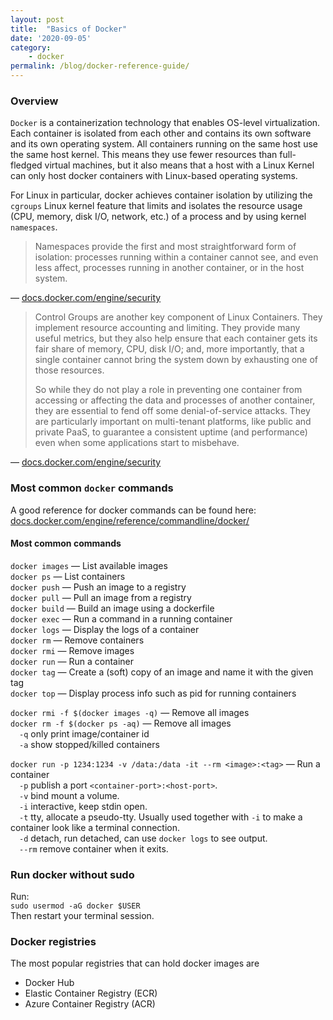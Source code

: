 ```yaml
---
layout: post
title:  "Basics of Docker"
date: '2020-09-05'
category:
    - docker
permalink: /blog/docker-reference-guide/
---
```


### Overview

`Docker` is a containerization technology that enables OS-level virtualization.
Each container is isolated from each other and contains its own software and its own operating system.
All containers running on the same host use the same host kernel.
This means they use fewer resources than full-fledged virtual
machines, but it also means that a host with a Linux Kernel can only host docker containers with
Linux-based operating systems.

For Linux in particular, docker achieves container isolation by utilizing the `cgroups` Linux kernel feature that
limits and isolates the resource usage (CPU, memory, disk I/O, network, etc.) of a process and by using kernel
`namespaces`.

> Namespaces provide the first and most straightforward form of isolation: processes running within
> a container cannot see, and even less affect, processes running in another container, or in the host system.

— [docs.docker.com/engine/security](https://docs.docker.com/engine/security)

> Control Groups are another key component of Linux Containers. They implement resource accounting and limiting.
> They provide many useful metrics, but they also help ensure that each container gets its fair share of memory,
> CPU, disk I/O; and, more importantly, that a single container cannot bring the system down by exhausting one of
> those resources.  
>
> So while they do not play a role in preventing one container from accessing or affecting the data and processes
> of another container, they are essential to fend off some denial-of-service attacks. They are particularly important
> on multi-tenant platforms, like public and private PaaS, to guarantee a consistent uptime (and performance) even
> when some applications start to misbehave.  

— [docs.docker.com/engine/security](https://docs.docker.com/engine/security)

### Most common `docker` commands

A good reference for docker commands can be found here:
[docs.docker.com/engine/reference/commandline/docker/](https://docs.docker.com/engine/reference/commandline/docker/)

#### Most common commands

`docker images` — List available images  
`docker ps` — List containers  
`docker push` — Push an image to a registry  
`docker pull` — Pull an image from a registry  
`docker build` — Build an image using a dockerfile   
`docker exec` — Run a command in a running container  
`docker logs` — Display the logs of a container  
`docker rm` — Remove containers  
`docker rmi` — Remove images  
`docker run` — Run a container  
`docker tag` — Create a (soft) copy of an image and name it with the given tag  
`docker top` — Display process info such as pid for running containers  
  
`docker rmi -f $(docker images -q)` — Remove all images  
`docker rm -f $(docker ps -aq)` — Remove all images  
&ensp;&ensp;`-q` only print image/container id  
&ensp;&ensp;`-a` show stopped/killed containers  

`docker run -p 1234:1234 -v /data:/data -it --rm <image>:<tag>` — Run a container  
&ensp;&ensp;`-p` publish a port `<container-port>:<host-port>`.  
&ensp;&ensp;`-v` bind mount a volume.  
&ensp;&ensp;`-i` interactive, keep stdin open.  
&ensp;&ensp;`-t` tty, allocate a pseudo-tty. Usually used together with `-i` to make a container look like a terminal connection.  
&ensp;&ensp;`-d` detach, run detached, can use `docker logs` to see output.  
&ensp;&ensp;`--rm` remove container when it exits.  


### Run docker without sudo
Run:  
`sudo usermod -aG docker $USER`  
Then restart your terminal session.

### Docker registries

The most popular registries that can hold docker images are

* Docker Hub
* Elastic Container Registry (ECR)
* Azure Container Registry (ACR)
